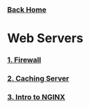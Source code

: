 ### [Back Home](../README.md)
# Web Servers

### [1. Firewall](firewall/readme.md)
### [2. Caching Server](caching-server/readme.md)
### [3. Intro to NGINX](nginx/readme.md)
